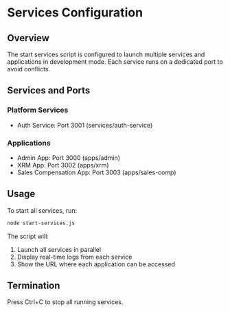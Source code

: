 # Services Configuration

## Overview
The start services script is configured to launch multiple services and applications in development mode. Each service runs on a dedicated port to avoid conflicts.

## Services and Ports

### Platform Services
- Auth Service: Port 3001 (services/auth-service)

### Applications
- Admin App: Port 3000 (apps/admin)
- XRM App: Port 3002 (apps/xrm)
- Sales Compensation App: Port 3003 (apps/sales-comp)

## Usage
To start all services, run:
```bash
node start-services.js
```

The script will:
1. Launch all services in parallel
2. Display real-time logs from each service
3. Show the URL where each application can be accessed

## Termination
Press Ctrl+C to stop all running services.
